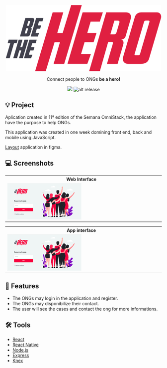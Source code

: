 <div align="center">
  <img src=".github/logo.svg">
  <p>Connect people to ONGs <strong>be a hero!</strong><p>

![](https://img.shields.io/badge/omnistack-11-blueviolet?style=flat-square)
![alt release](https://img.shields.io/github/v/release/jeferson-sb/be-the-hero?style=flat-square)
</div>

## 💡 Project 

Aplication created in 11ª edition of the Semana OmniStack, the application have the purpose to help ONGs.

This application was created in one week domining front end, back and mobile using JavaScript.

[Layout](https://www.figma.com/file/2C2yvw7jsCOGmaNUDftX9n/Be-The-Hero---OmniStack-11?node-id=0%3A1) application in figma.

## 💻 Screenshots
<table>
	<tr>
		<th width="100%">
			Web Interface<br>
		</th>
	</tr>
	<tr>
		<td>
			<img width="50%" src=".github/home.png">
		</td>
		<td>
			<img width="50%" src=".github/home.png">
		</td>
	</tr>
</table>

<table>
	<tr>
		<th width="100%">
			App interface<br>
		</th>
	</tr>
	<tr>
		<td>
			<img width="50%" src=".github/home.png">
		</td>
		<td>
		<img width="50%" src=".github/home.png">
		</td>
	</tr>
</table>


## 🧾 Features

* The ONGs may login in the application and register.
* The ONGs may disponibilize their contact.
* The user will see the cases and contact the ong for more informations.

## 🛠 Tools 

- [React](https://reactjs.org/)
- [React Native](http://reactnative.dev/)
- [Node.js](https://nodejs.org/en/docs/)
- [Express](http://expressjs.com/)
- [Knex](http://knexjs.org/)

